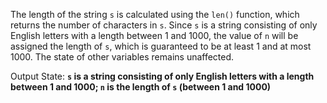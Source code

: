 The length of the string `s` is calculated using the `len()` function, which returns the number of characters in `s`. Since `s` is a string consisting of only English letters with a length between 1 and 1000, the value of `n` will be assigned the length of `s`, which is guaranteed to be at least 1 and at most 1000. The state of other variables remains unaffected.

Output State: **`s` is a string consisting of only English letters with a length between 1 and 1000; `n` is the length of `s` (between 1 and 1000)**